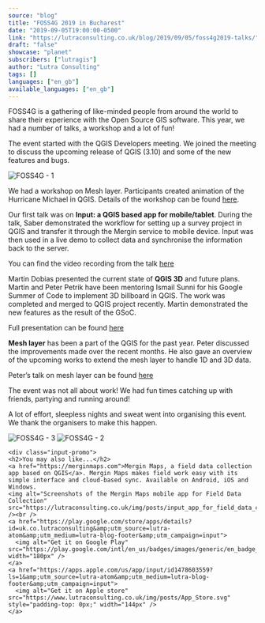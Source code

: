 ```yaml
---
source: "blog"
title: "FOSS4G 2019 in Bucharest"
date: "2019-09-05T19:00:00-0500"
link: "https://lutraconsulting.co.uk/blog/2019/09/05/foss4g2019-talks/"
draft: "false"
showcase: "planet"
subscribers: ["lutragis"]
author: "Lutra Consulting"
tags: []
languages: ["en_gb"]
available_languages: ["en_gb"]
---
```


<p>FOSS4G is a gathering of like-minded people from around the world to share their experience with the Open Source GIS software. This year, we had a number of talks, a workshop and a lot of fun!</p>

<!-- more -->

<p>The event started with the QGIS Developers meeting. We joined the meeting to discuss the upcoming release of QGIS (3.10) and some of the new features and bugs.</p>

<p><img alt="FOSS4G - 1" src="https://www.lutraconsulting.co.uk/img/posts/foss4g_1.jpeg" /></p>

<p>We had a workshop on Mesh layer. Participants created animation of the Hurricane Michael in QGIS. Details of the workshop can be found <a href="https://docs.google.com/document/d/19T7hJCn0HGcn9q4NmG5blwdagOkRpv9ND_n94J-To3I/edit?usp=sharing">here</a>.</p>

<p>Our first talk was on <strong>Input: a QGIS based app for mobile/tablet</strong>. During the talk, Saber demonstrated the workflow for setting up a survey project in QGIS and transfer it through the Mergin service to mobile device. Input was then used in a live demo to collect data and synchronise the information back to the server.</p>

<p>You can find the video recording from the talk <a href="https://media.ccc.de/v/bucharest-110-input-a-touch-friendly-mobile-app-for-data-collection">here</a></p>

<p>Martin Dobias presented the current state of <strong>QGIS 3D</strong> and future plans. Martin and Peter Petrik have been mentoring Ismail Sunni for his Google Summer of Code to implement 3D billboard in QGIS. The work was completed and merged to QGIS project recently. Martin demonstrated the new features as the result of the GSoC.</p>

<p>Full presentation can be found <a href="https://media.ccc.de/v/bucharest-380-qgis-3d-current-state-and-future-plans">here</a></p>

<p><strong>Mesh layer</strong> has been a part of the QGIS for the past year. Peter discussed the improvements made over the recent months. He also gave an overview of the upcoming works to extend the mesh layer to handle 1D and 3D data.</p>

<p>Peter’s talk on mesh layer can be found <a href="https://media.ccc.de/v/bucharest-109-mesh-gis-data-beyond-raster-and-vector">here</a></p>

<p>The event was not all about work! We had fun times catching up with friends, partying and running around!</p>

<p>A lot of effort, sleepless nights and sweat went into organising this event. We thank the organisers to make this happen.</p>

<p><img alt="FOSS4G - 3" src="https://www.lutraconsulting.co.uk/img/posts/foss4g_3.jpg" />
<img alt="FOSS4G - 2" src="https://www.lutraconsulting.co.uk/img/posts/foss4g_2.jpg" /></p>

    <div class="input-promo">
    <h2>You may also like...</h2>
    <a href="https://merginmaps.com">Mergin Maps, a field data collection app based on QGIS</a>. Mergin Maps makes field work easy with its simple interface and cloud-based sync. Available on Android, iOS and Windows.
    <img alt="Screenshots of the Mergin Maps mobile app for Field Data Collection" src="https://lutraconsulting.co.uk/img/posts/input_app_for_field_data_collection.jpg" /><br />
    <a href="https://play.google.com/store/apps/details?id=uk.co.lutraconsulting&amp;utm_source=lutra-atom&amp;utm_medium=lutra-blog-footer&amp;utm_campaign=input">
      <img alt="Get it on Google Play" src="https://play.google.com/intl/en_us/badges/images/generic/en_badge_web_generic.png" width="180px" />
    </a>
    <a href="https://apps.apple.com/us/app/input/id1478603559?ls=1&amp;utm_source=lutra-atom&amp;utm_medium=lutra-blog-footer&amp;utm_campaign=input">
      <img alt="Get it on Apple store" src="https://www.lutraconsulting.co.uk/img/posts/App_Store.svg" style="padding-top: 0px;" width="144px" />
    </a>
  </div>
